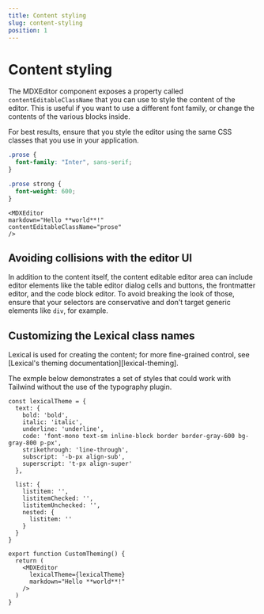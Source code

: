 ```yaml
---
title: Content styling
slug: content-styling
position: 1
---
```


# Content styling

The MDXEditor component exposes a property called `contentEditableClassName` that you can use to style the content of the editor. This is useful if you want to use a different font family, or change the contents of the various blocks inside.

For best results, ensure that you style the editor using the same CSS classes that you use in your application. 

```css
.prose {
  font-family: "Inter", sans-serif;
}

.prose strong {
  font-weight: 600;
}
```

```tsx
<MDXEditor 
markdown="Hello **world**!" 
contentEditableClassName="prose"
/>
```

## Avoiding collisions with the editor UI

In addition to the content itself, the content editable editor area can include editor elements like the table editor dialog cells and buttons, the frontmatter editor, and the code block editor.
To avoid breaking the look of those, ensure that your selectors are conservative and don't target generic elements like `div`, for example.

## Customizing the Lexical class names

Lexical is used for creating the content; for more fine-grained control, see [Lexical's theming documentation][lexical-theming].

The exmple below demonstrates a set of styles that could work with Tailwind without the use of the typography plugin.

```tsx
const lexicalTheme = {
  text: {
    bold: 'bold',
    italic: 'italic',
    underline: 'underline',
    code: 'font-mono text-sm inline-block border border-gray-600 bg-gray-800 p-px',
    strikethrough: 'line-through',
    subscript: '-b-px align-sub',
    superscript: 't-px align-super'
  },

  list: {
    listitem: '',
    listitemChecked: '',
    listitemUnchecked: '',
    nested: {
      listitem: ''
    }
  }
}

export function CustomTheming() {
  return (
    <MDXEditor
      lexicalTheme={lexicalTheme}
      markdown="Hello **world**!"
    />
  )
}
```
